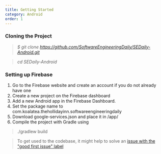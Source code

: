 ```yaml
---
title: Getting Started
category: Android
order: 1
---
```


### Cloning the Project

>*$ git clone https://github.com/SoftwareEngineeringDaily/SEDaily-Android.git*

>*cd SEDaily-Android*

### Setting up Firebase

1. Go to the Firebase website and create an account if you do not already have one
2. Create a new project on the Firebase dashboard
3. Add a new Android app in the Firebase Dashboard.
4. Set the package name to com.koalatea.thehollidayinn.softwareengineeringdaily
5. Download google-services.json and place it in /app/
6. Compile the project with Gradle using
>./gradlew build

> To get used to the codebase, it might help to solve an [issue with the "good first issue" label](https://github.com/SoftwareEngineeringDaily/SEDaily-Android/labels/good%20first%20issue)
